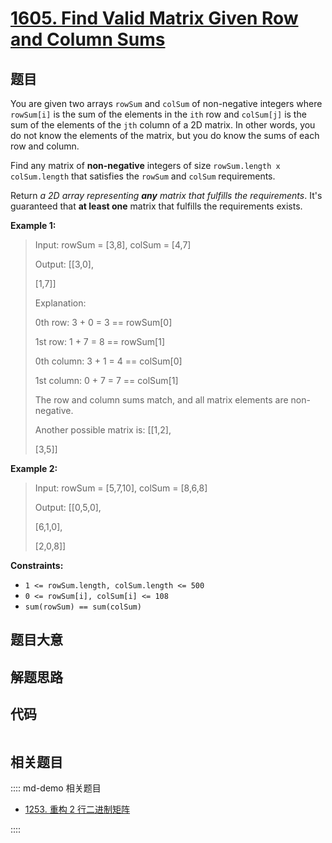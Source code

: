 # [1605. Find Valid Matrix Given Row and Column Sums](https://leetcode.com/problems/find-valid-matrix-given-row-and-column-sums/)

## 题目

You are given two arrays `rowSum` and `colSum` of non-negative integers where
`rowSum[i]` is the sum of the elements in the `ith` row and `colSum[j]` is the
sum of the elements of the `jth` column of a 2D matrix. In other words, you do
not know the elements of the matrix, but you do know the sums of each row and
column.

Find any matrix of **non-negative** integers of size `rowSum.length x
colSum.length` that satisfies the `rowSum` and `colSum` requirements.

Return _a 2D array representing **any** matrix that fulfills the
requirements_. It's guaranteed that **at least one** matrix that fulfills the
requirements exists.



**Example 1:**

> Input: rowSum = [3,8], colSum = [4,7]
> 
> Output: [[3,0],
> 
> > 
> > 
>  [1,7]]
> 
> Explanation: 
> 
> 0th row: 3 + 0 = 3 == rowSum[0]
> 
> 1st row: 1 + 7 = 8 == rowSum[1]
> 
> 0th column: 3 + 1 = 4 == colSum[0]
> 
> 1st column: 0 + 7 = 7 == colSum[1]
> 
> The row and column sums match, and all matrix elements are non-negative.
> 
> Another possible matrix is: [[1,2],
> 
> > 
> > 
> > 
> > 
> > 
> > 
> > 
>  [3,5]]

**Example 2:**

> Input: rowSum = [5,7,10], colSum = [8,6,8]
> 
> Output: [[0,5,0],
> 
> > 
> > 
>  [6,1,0],
> 
> > 
> > 
>  [2,0,8]]

**Constraints:**

  * `1 <= rowSum.length, colSum.length <= 500`
  * `0 <= rowSum[i], colSum[i] <= 108`
  * `sum(rowSum) == sum(colSum)`


## 题目大意

## 解题思路

## 代码

```javascript

```

## 相关题目

:::: md-demo 相关题目
- [1253. 重构 2 行二进制矩阵](https://leetcode.com/problems/reconstruct-a-2-row-binary-matrix)

::::
